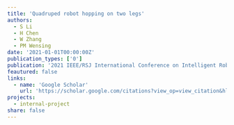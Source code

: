 ```yaml
---
title: 'Quadruped robot hopping on two legs'
authors:
  - S Li
  - H Chen
  - W Zhang
  - PM Wensing
date: '2021-01-01T00:00:00Z'
publication_types: ['0']
publication: '2021 IEEE/RSJ International Conference on Intelligent Robots and Systems …, 2021'
feautured: false
links:
  - name: 'Google Scholar'
    url: 'https://scholar.google.com/citations?view_op=view_citation&hl=en&user=sFTLO0EAAAAJ&citation_for_view=sFTLO0EAAAAJ:J-pR_7NvFogC'
projects:
  - internal-project
share: false
---
```

